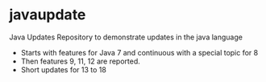 # javaupdate
Java Updates Repository to demonstrate updates in the java language
- Starts with features for Java 7 and continuous with a special topic for 8
- Then features 9, 11, 12 are reported.
- Short updates for 13 to 18

